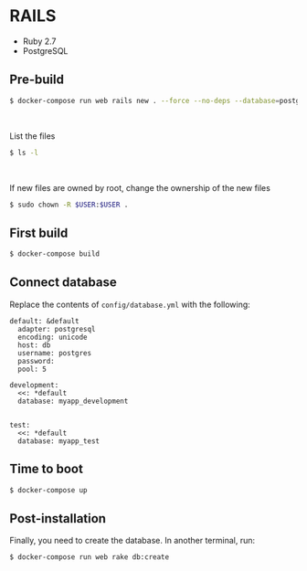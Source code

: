 # RAILS
- Ruby 2.7
- PostgreSQL

## Pre-build
```bash
$ docker-compose run web rails new . --force --no-deps --database=postgresql
```

<br>

List the files
```bash
$ ls -l
```

<br>

If new files are owned by root, change the ownership of the new files
```bash
$ sudo chown -R $USER:$USER .
```

## First build
```bash
$ docker-compose build
```

## Connect database
Replace the contents of `config/database.yml` with the following:
```
default: &default
  adapter: postgresql
  encoding: unicode
  host: db
  username: postgres
  password:
  pool: 5

development:
  <<: *default
  database: myapp_development


test:
  <<: *default
  database: myapp_test
```
## Time to boot
```bash
$ docker-compose up
```

## Post-installation
Finally, you need to create the database. In another terminal, run:
```
$ docker-compose run web rake db:create
```
